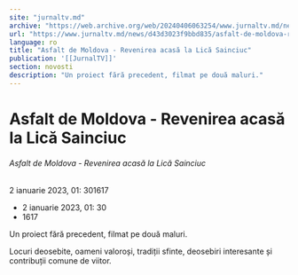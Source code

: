 ```yaml
---
site: "jurnaltv.md"
archive: "https://web.archive.org/web/20240406063254/www.jurnaltv.md/news/d43d3023f9bbd835/asfalt-de-moldova-revenirea-aca-"
url: "https://www.jurnaltv.md/news/d43d3023f9bbd835/asfalt-de-moldova-revenirea-aca-"
language: ro
title: "Asfalt de Moldova - Revenirea acasă la Lică Sainciuc"
publication: '[[JurnalTV]]'
section: novosti
description: "Un proiect fără precedent, filmat pe două maluri."
---
```


# Asfalt de Moldova - Revenirea acasă la Lică Sainciuc

###### Asfalt de Moldova - Revenirea acasă la Lică Sainciuc

2 ianuarie 2023, 01: 301617

- 2 ianuarie 2023, 01: 30
- 1617

Un proiect fără precedent, filmat pe două maluri.

Locuri deosebite, oameni valoroși, tradiții sfinte, deosebiri interesante și contribuții comune de viitor.